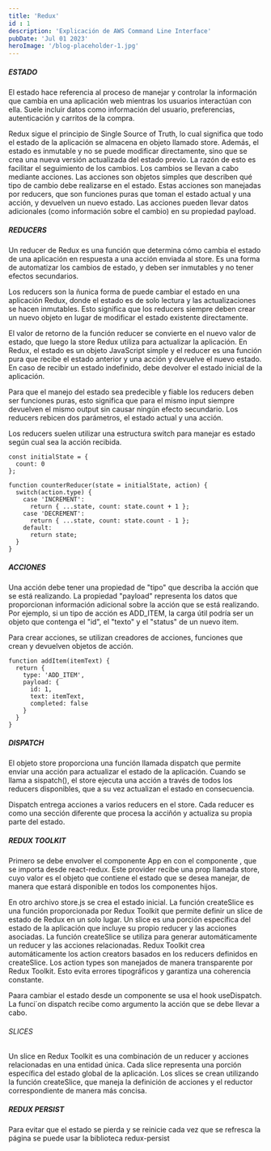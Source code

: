 ```yaml
---
title: 'Redux'
id : 1
description: 'Explicación de AWS Command Line Interface'
pubDate: 'Jul 01 2023'
heroImage: '/blog-placeholder-1.jpg'
---
```



##### ESTADO
El estado hace referencia al proceso de manejar y controlar la información que cambia en una aplicación web mientras los usuarios interactúan con ella. Suele incluir datos como información del usuario, preferencias, autenticación y carritos de la compra.

Redux sigue el principio de Single Source of Truth, lo cual significa que todo el estado de la aplicación se almacena en objeto llamado store. Además, el estado es inmutable y no se puede modificar directamente, sino que se crea una nueva versión actualizada del estado previo. La razón de esto es facilitar el seguimiento de los cambios. Los cambios se llevan a cabo mediante acciones. Las acciones son objetos simples que describen qué tipo de cambio debe realizarse en el estado. Estas acciones son manejadas por reducers, que son funciones puras que toman el estado actual y una acción, y devuelven un nuevo estado. Las acciones pueden llevar datos adicionales (como información sobre el cambio) en su propiedad payload.


##### REDUCERS
Un reducer de Redux es una función que determina cómo cambia el estado de una aplicación en respuesta a una acción enviada al store. Es una forma de automatizar los cambios de estado, y deben ser inmutables y no tener efectos secundarios.

Los reducers son la ñunica forma de puede cambiar el estado en una aplicación Redux, donde el estado es de solo lectura y las actualizaciones se hacen inmutables. Esto significa que los reducers siempre deben crear un nuevo objeto en lugar de modificar el estado existente directamente.

El valor de retorno de la función reducer se convierte en el nuevo valor de estado, que luego la store Redux utiliza para actualizar la aplicación. En Redux, el estado es un objeto JavaScript simple y el reducer es una función pura que recibe el estado anterior y una acción y devuelve el nuevo estado. En caso de recibir un estado indefinido, debe devolver el estado inicial de la aplicación.

Para que el manejo del estado sea predecible y fiable los reducers deben ser funciones puras, esto significa que para el mismo input siempre devuelven el mismo output sin causar ningún efecto secundario. Los reducers rebicen dos parámetros, el estado actual y una acción.

Los reducers suelen utilizar una estructura switch para manejar es estado según cual sea la acción recibida.

```
const initialState = {
  count: 0
};

function counterReducer(state = initialState, action) {
  switch(action.type) {
    case 'INCREMENT':
      return { ...state, count: state.count + 1 };
    case 'DECREMENT':
      return { ...state, count: state.count - 1 };
    default:
      return state;
  }
}
```

##### ACCIONES
Una acción debe tener una propiedad de "tipo" que describa la acción que se está realizando. La propiedad "payload" representa los datos que proporcionan información adicional sobre la acción que se está realizando. Por ejemplo, si un tipo de acción es ADD_ITEM, la carga útil podría ser un objeto que contenga el "id", el "texto" y el "status" de un nuevo item.

Para crear acciones, se utilizan creadores de acciones, funciones que crean y devuelven objetos de acción.

```
function addItem(itemText) {
  return {
    type: 'ADD_ITEM',
    payload: {
      id: 1,
      text: itemText,
      completed: false
    }
  }
}
```

##### DISPATCH
El objeto store proporciona una función llamada dispatch que permite enviar una acción para actualizar el estado de la aplicación. Cuando se llama a sispatch(), el store ejecuta una acción a través de todos los reducers disponibles, que a su vez actualizan el estado en consecuencia.

Dispatch entrega acciones a varios reducers en el store. Cada reducer es como una sección diferente  que procesa la acciñón y actualiza su propia parte del estado.

##### REDUX TOOLKIT
Primero se debe envolver el componente App en con el componente <Provider>, que se importa desde react-redux. Este provider recibe una prop llamada store, cuyo valor es el objeto que contiene el estado que se desea manejar, de manera que estará disponible en todos los componentes hijos. 

En otro archivo store.js se crea el estado inicial. La función createSlice es una función proporcionada por Redux Toolkit que permite definir un slice de estado de Redux en un solo lugar. Un slice es una porción específica del estado de la aplicación que incluye su propio reducer y las acciones asociadas. La función createSlice se utiliza para generar automáticamente un reducer y las acciones relacionadas. Redux Toolkit crea automáticamente los action creators basados en los reducers definidos en createSlice. Los action types son manejados de manera transparente por Redux Toolkit. Esto evita errores tipográficos y garantiza una coherencia constante.

Paara cambiar el estado desde un componente se usa el hook useDispatch. La funci´on dispatch recibe como argumento la acción que se debe llevar a cabo.

###### SLICES 
Un slice en Redux Toolkit es una combinación de un reducer y acciones relacionadas en una entidad única. Cada slice representa una porción específica del estado global de la aplicación. Los slices se crean utilizando la función createSlice, que maneja la definición de acciones y el reductor correspondiente de manera más concisa.


##### REDUX PERSIST
Para evitar que el estado se pierda y se reinicie cada vez que se refresca la página se puede usar la biblioteca redux-persist